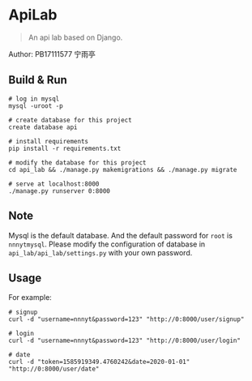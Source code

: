 # ApiLab

> An api lab based on Django.

Author: PB17111577 宁雨亭

## Build & Run

```shell
# log in mysql
mysql -uroot -p

# create database for this project
create database api

# install requirements
pip install -r requirements.txt

# modify the database for this project
cd api_lab && ./manage.py makemigrations && ./manage.py migrate

# serve at localhost:8000
./manage.py runserver 0:8000
```



## Note

Mysql is the default database. And the default password for `root` is `nnnytmysql`. Please modify the configuration of database in `api_lab/api_lab/settings.py` with your own password.



## Usage

For example:

```shell
# signup
curl -d "username=nnnyt&password=123" "http://0:8000/user/signup"

# login
curl -d "username=nnnyt&password=123" "http://0:8000/user/login"

# date
curl -d "token=1585919349.4760242&date=2020-01-01" "http://0:8000/user/date"
```





